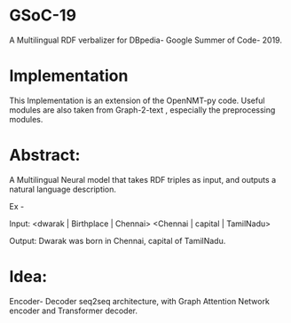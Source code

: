 # GSoC-19
A Multilingual RDF verbalizer for DBpedia- Google Summer of Code- 2019. 

# Implementation 
This Implementation is an extension of the OpenNMT-py code. 
Useful modules are also taken from Graph-2-text , especially 
the preprocessing modules. 

# Abstract: 
A Multilingual Neural model that takes RDF triples as input, 
and outputs a natural language description. 

Ex - 

Input:  <dwarak | Birthplace | Chennai> 
<Chennai | capital | TamilNadu> 

Output:   Dwarak was born in Chennai, capital of TamilNadu. 

# Idea:
Encoder- Decoder seq2seq architecture, with Graph Attention Network 
encoder and Transformer decoder. 
